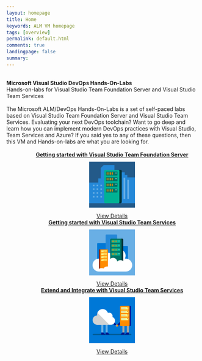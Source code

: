 ```yaml
---
layout: homepage
title: Home
keywords: ALM VM homepage
tags: [overview]
permalink: default.html
comments: true
landingpage: false
summary: 
---
```


<br />
<div class="col-lg-1"></div>

<div class="col-lg-10">
<div class="rowMain">
<div class="productcolmain">
  <div class="pageheader">
             <b>Microsoft Visual Studio DevOps Hands-On-Labs</b> </div>
     <div class="herotext2">       
              Hands-on-labs for Visual Studio Team Foundation Server and Visual Studio Team Services
  </div>
</div>
</div>

<br>
<span class="introText">
The Microsoft ALM/DevOps Hands-On-Labs is a set of self-paced labs based on Visual Studio Team Foundation Server and Visual Studio Team Services. Evaluating your next DevOps toolchain? Want to go deep and learn how you can implement modern DevOps practices with Visual Studio, Team Services and Azure? If you said yes to any of these questions, then this VM and Hands-on-labs are what you are looking for.
</span>
<br />
<br />
 <div align="center" class="labcols">
<div class="row" style="margin-left: 50px;">
    <div class="lab-item col-md-4" align="center">
          <span class="headnews"> <b> <a href="labs/tfs" class="labmain">Getting started with Visual Studio Team Foundation Server</a></b></span><br />
             <a href="labs/tfs"><img style="margin: 10px;" src="images/tile-self-hosted-server.png" width="120" height="120"/></a><br />         
           <a href="labs/tfs" class="c-glyph"><span class="lab-details">View Details</span></a>
    </div>
    <div class="lab-item col-md-4" align="center">
         <span class="headnews"> <b><a href="labs/vsts" class="labmain"> Getting started with Visual Studio Team Services</a></b></span><br />
        <a href="labs/vsts"><img style="margin: 10px;" src="images/tile-cloud-hosted-server.png" width="120" height="120"/></a><br />
       <a href="labs/vsts" class="c-glyph"><span class="lab-details">View Details</span></a>
    </div>
     <div class="lab-item col-md-4" align="center">
         <span class="headnews"> <b><a href="labs/vstsextend" class="labmain"> Extend and Integrate with Visual Studio Team Services</a></b></span><br />
        <a href="labs/java"><img style="margin: 10px;" src="images/tile-integrate-with-cloud-services.png" width="120" height="120"/></a><br />
       <!--span class="mainPageText"> DevOps with Visual Studio Team Services for Java</span><br /><br /-->
       <a href="labs/vstsextend" class="c-glyph"><span class="lab-details">View Details</span></a>
    </div>        
</div>
</div>

</div>
<div class="col-lg-1"></div>
 <div class="clear"></div>

<br />